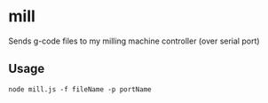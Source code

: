# mill
Sends g-code files to my milling machine controller (over serial port)

Usage
--------------------
`node mill.js -f fileName -p portName`
